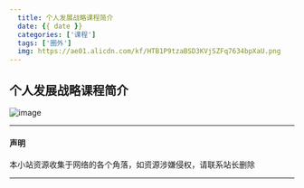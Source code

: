 ```yaml
---
  title: 个人发展战略课程简介
  date: {{ date }}
  categories: ['课程']
  tags: ['圈外']
  img: https://ae01.alicdn.com/kf/HTB1P9tzaBSD3KVjSZFq7634bpXaU.png
---
```


## 个人发展战略课程简介

![image](https://puui.qpic.cn/fans_admin/0/3_1379510754_1558921537187/0)


---
#### 声明
本小站资源收集于网络的各个角落，如资源涉嫌侵权，请联系站长删除

---


